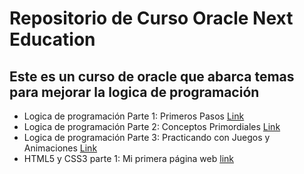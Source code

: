 # Repositorio de Curso Oracle Next Education

## Este es un curso de oracle que abarca temas para mejorar la logica de programación

- Logica de programación Parte 1: Primeros Pasos [Link](https://github.com/DavidMedinaO/Oracle-Next-Education/tree/logica-programacion)
- Logica de programación Parte 2: Conceptos Primordiales [Link](https://github.com/DavidMedinaO/Oracle-Next-Education/tree/logica-programacion-parte2)
- Logica de programación Parte 3: Practicando con Juegos y Animaciones [Link](https://github.com/DavidMedinaO/Oracle-Next-Education/tree/logica-programacion-parte3)
- HTML5 y CSS3 parte 1: Mi primera página web [link]()
